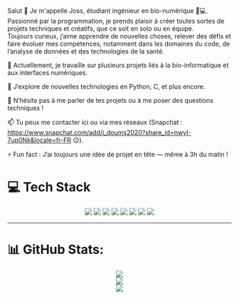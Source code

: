 Salut 👋
Je m'appelle Joss, étudiant ingénieur en bio-numérique 🧬💻.<br/>
Passionné par la programmation, je prends plaisir à créer toutes sortes de projets techniques et créatifs, que ce soit en solo ou en équipe.<br/>
Toujours curieux, j’aime apprendre de nouvelles choses, relever des défis et faire évoluer mes compétences, notamment dans les domaines du code, de l’analyse de données et des technologies de la santé.<br/>

🔭 Actuellement, je travaille sur plusieurs projets liés à la bio-informatique et aux interfaces numériques.<br/>

🌱 J’explore de nouvelles technologies en Python, C, et plus encore.<br/>

💬 N’hésite pas à me parler de tes projets ou à me poser des questions techniques !<br/>

📫 Tu peux me contacter ici ou via mes réseaux (Snapchat : https://www.snapchat.com/add/j_doums2020?share_id=nwyI-7up0Nk&locale=fr-FR 😉).<br/>

⚡ Fun fact : J’ai toujours une idée de projet en tête — même à 3h du matin !<br/>


# 💻 Tech Stack 

<p align="center">
  <img src="https://img.shields.io/badge/c-%2300599C.svg?style=for-the-badge&logo=c&logoColor=white"/>
  <img src="https://img.shields.io/badge/css3-%231572B6.svg?style=for-the-badge&logo=css3&logoColor=white"/>
  <img src="https://img.shields.io/badge/html5-%23E34F26.svg?style=for-the-badge&logo=html5&logoColor=white"/>
  <img src="https://img.shields.io/badge/java-%23ED8B00.svg?style=for-the-badge&logo=openjdk&logoColor=white"/>
  <img src="https://img.shields.io/badge/javascript-%23000000.svg?style=for-the-badge&logo=javascript&logoColor=%23F7DF1E"/>
  <img src="https://img.shields.io/badge/python-3670A0?style=for-the-badge&logo=python&logoColor=ffdd54"/>
  <img src="https://img.shields.io/badge/git-%23F05033.svg?style=for-the-badge&logo=git&logoColor=white"/>
  <img src="https://img.shields.io/badge/github-%23121011.svg?style=for-the-badge&logo=github&logoColor=white"/>
</p>

---

# 📊 GitHub Stats:

<p align="center">
  <img src="https://github-readme-stats.vercel.app/api?username=N2et4o&theme=neon&hide_border=false&include_all_commits=true&count_private=true" /><br/>
  <img src="https://nirzak-streak-stats.vercel.app/?user=N2et4o&theme=neon&hide_border=false" /><br/>
  <img src="https://github-readme-stats.vercel.app/api/top-langs/?username=N2et4o&theme=neon&hide_border=false&include_all_commits=true&count_private=true&layout=compact" />
</p>



<!-- Proudly created with GPRM ( https://gprm.itsvg.in ) -->
